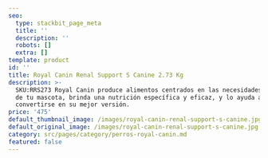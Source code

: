 ```yaml
---
seo:
  type: stackbit_page_meta
  title: ''
  description: ''
  robots: []
  extra: []
template: product
id: ''
title: Royal Canin Renal Support S Canine 2.73 Kg
description: >-
  SKU:RRS273 Royal Canin produce alimentos centrados en las necesidades únicas
  de tu mascota, brinda una nutrición específica y eficaz, y lo ayuda a
  convertirse en su mejor versión.
price: '475'
default_thumbnail_image: /images/royal-canin-renal-support-s-canine.jpg
default_original_image: /images/royal-canin-renal-support-s-canine.jpg
category: src/pages/category/perros-royal-canin.md
featured: false
---
```

